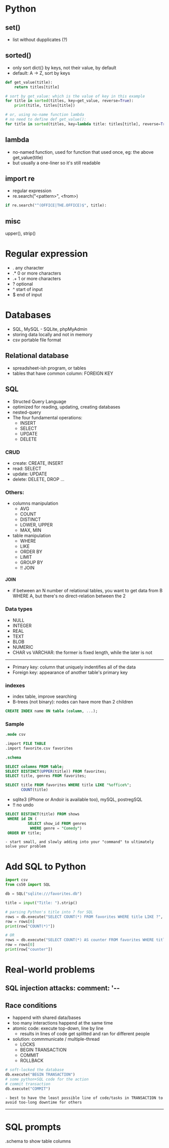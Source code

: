 # Python
## set()
- list without dupplicates (?)
## sorted()
- only sort dict{} by keys, not their value, by default
- default: A -> Z, sort by keys
``` python
def get_value(title):
	return titles[title]

# sort by get_value: which is the value of key in this example
for title in sorted(titles, key=get_value, reverse=True):
	print(title, titles[title])

# or, using no-name function lambda
# no need to define def get_value():
for title in sorted(titles, key=lambda title: titles[title], reverse=True)
```
## lambda
- no-named function, used for function that used once, eg: the above get_value(title)
- but usually a one-liner so it's still readable
## import re
- regular expression
- re.search("\<pattern\>", \<from\>)
``` python
if re.search("^(OFFICE|THE.OFFICE)$", title):
```
## misc
upper(), strip()

# Regular expression
- . any character
- .\* 0 or more characters
- .+ 1 or more characters
- ? optional
- ^ start of input
- $ end of input

# Databases
- SQL, MySQL - SQLite, phpMyAdmin
- storing data locally and not in memory
- csv portable file format

## Relational database
- spreadsheet-ish program, or tables
- tables that have common column: FOREIGN KEY

## SQL
- Structed Query Language
- optimized for reading, updating, creating databases
- nested-query
- The four fundamental operations:
	- INSERT
	- SELECT
	- UPDATE
	- DELETE
### CRUD
- create: CREATE, INSERT
- read: SELECT
- update: UPDATE
- delete: DELETE, DROP
	...
### Others:
- columns manipulation
	- AVG
	- COUNT
	- DISTINCT
	- LOWER, UPPER
	- MAX, MIN
- table manipulation
	- WHERE
	- LIKE
	- ORDER BY
	- LIMIT
	- GROUP BY
	- !! JOIN

#### JOIN
- if between an N number of relational tables, you want to get data from B WHERE A, but there's no direct-relation between the 2

### Data types
- NULL
- INTEGER
- REAL
- TEXT
- BLOB
- NUMERIC
- CHAR vs VARCHAR: the former is fixed length, while the later is not
---
- Primary key: column that uniquely indentifies all of the data
- Foreign key: appearance of another table's primary key

### indexes
- index table, improve searching
- B-trees (not binary): nodes can have more than 2 children
``` SQL
CREATE INDEX name ON table (column, ...);
```

### Sample
``` SQL
.mode csv

.import FILE TABLE
.import favorite.csv favorites

.schema

SELECT columns FROM table;
SELECT DISTINCT(UPPER(title)) FROM favorites;
SELECT title, genres FROM favorites;

SELECT title FROM favorites WHERE title LIKE "%office%";
	   COUNT(title)
```
- sqlite3 (iPhone or Andoir is available too), mySQL, postregSQL
- !! no undo
``` SQL
SELECT DISTINCT(title) FROM shows
 WHERE id IN (
		  SELECT show_id FROM genres
		   WHERE genre = "Comedy")
 ORDER BY title;
```
	- start small, and slowly adding into your "command" to ultimately solve your problem

# Add SQL to Python
``` python
import csv
from cs50 import SQL

db = SQL("sqlite:///favorites.db")

title = input("Title: ").strip()

# parsing Python's title into ? for SQL
rows = db.execute("SELECT COUNT(*) FROM favorites WHERE title LIKE ?", title))
row = rows[0]
print(row["COUNT(*)"])

# OR
rows = db.execute("SELECT COUNT(*) AS counter FROM favorites WHERE title LIKE ?", title))
row = rows[0]
print(row["counter"])
```

# Real-world problems
## SQL injection attacks: comment: '--
## Race conditions
- happend with shared data/bases
- too many interactions happend at the same time
- atomic code: execute top-down, line by line
	- results in lines of code get splitted and ran for different people
- solution: commmunicate / multiple-thread
	- LOCKS
	- BEGIN TRANSACTION
	- COMMIT
	- ROLLBACK
``` python
# soft-locked the database
db.execute("BEGIN TRANSACTION")
# some python+SQL code for the action
# commit transaction
db.execute("COMMIT")
```
	- best to have the least possible line of code/tasks in TRANSACTION to avoid too-long downtime for others

---
# SQL prompts

.schema
to show table columns

